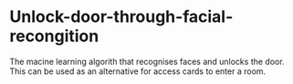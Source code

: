 # Unlock-door-through-facial-recongition
The macine learning algorith that recognises faces and unlocks the door. This can be used as an alternative for access cards to enter a room.
